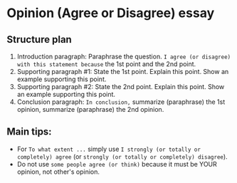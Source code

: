 # Opinion (Agree or Disagree) essay

## Structure plan

1. Introduction paragraph: Paraphrase the question. `I agree (or disagree) with this statement because` the 1st point and the 2nd point.
1. Supporting paragraph #1: State the 1st point. Explain this point. Show an example supporting this point.
1. Supporting paragraph #2: State the 2nd point. Explain this point. Show an example supporting this point.
1. Conclusion paragraph: `In conclusion,` summarize (paraphrase) the 1st opinion, summarize (paraphrase) the 2nd opinion.


## Main tips:

- For `To what extent ...` simply use `I strongly (or totally or completely) agree` (or `strongly (or totally or completely) disagree`).
- Do not use `some people agree (or think)` because it must be YOUR opinion, not other's opinion.
